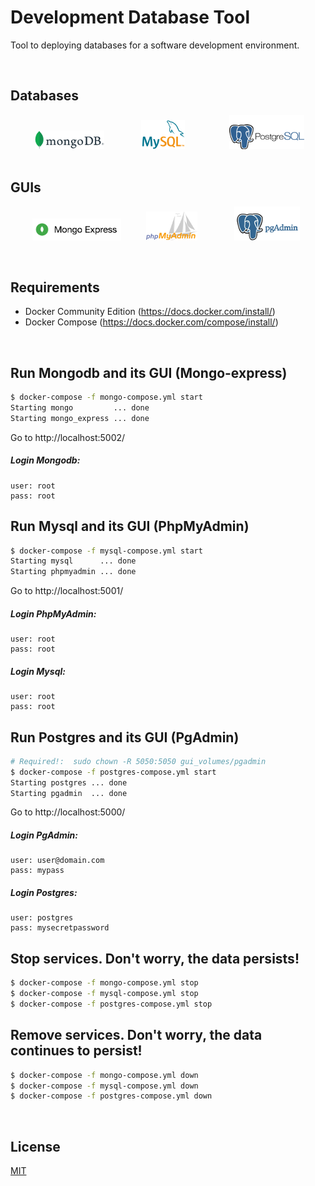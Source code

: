 # Development Database Tool
Tool to deploying databases for a software development environment.

<br>

## Databases
&nbsp;&nbsp;&nbsp;&nbsp;&nbsp;&nbsp;&nbsp;&nbsp;&nbsp;
![Mysql Logo](resources/mongodb_111x30.png) &nbsp;&nbsp;&nbsp;&nbsp;&nbsp;&nbsp;&nbsp;&nbsp;&nbsp;&nbsp;&nbsp;&nbsp;&nbsp;
![Mysql Logo](resources/mysql_70x47.png) &nbsp;&nbsp;&nbsp;&nbsp;&nbsp;&nbsp;&nbsp;&nbsp;&nbsp;&nbsp;&nbsp;&nbsp;&nbsp;&nbsp;&nbsp;&nbsp;
![Mysql Logo](resources/postgres_120x55_despl.png) &nbsp;&nbsp;&nbsp;&nbsp;&nbsp;&nbsp;&nbsp;&nbsp;&nbsp;

## GUIs
&nbsp;&nbsp;&nbsp;&nbsp;&nbsp;&nbsp;&nbsp;&nbsp;
![Mysql Logo](resources/mongo-express_142x35.png) &nbsp;&nbsp;&nbsp;&nbsp;&nbsp;&nbsp;&nbsp;&nbsp;
![Mysql Logo](resources/phpmyadmin_82x46.png) &nbsp;&nbsp;&nbsp;&nbsp;&nbsp;&nbsp;&nbsp;&nbsp;&nbsp;&nbsp;&nbsp;&nbsp;&nbsp;
![Mysql Logo](resources/pgadmin_105x54.png) &nbsp;&nbsp;&nbsp;&nbsp;&nbsp;&nbsp;&nbsp;&nbsp;&nbsp;

<br>

## Requirements
* Docker Community Edition (https://docs.docker.com/install/)
* Docker Compose (https://docs.docker.com/compose/install/)

<br>

## Run Mongodb and its GUI (Mongo-express)
```bash
$ docker-compose -f mongo-compose.yml start
Starting mongo         ... done
Starting mongo_express ... done
```
Go to http://localhost:5002/

##### Login Mongodb:
```text
user: root
pass: root
```

## Run Mysql and its GUI (PhpMyAdmin)
```bash
$ docker-compose -f mysql-compose.yml start
Starting mysql      ... done
Starting phpmyadmin ... done
```
Go to http://localhost:5001/

##### Login PhpMyAdmin:
```text
user: root
pass: root
```

##### Login Mysql:
```text
user: root
pass: root
```

## Run Postgres and its GUI (PgAdmin)
```bash
# Required!:  sudo chown -R 5050:5050 gui_volumes/pgadmin
$ docker-compose -f postgres-compose.yml start
Starting postgres ... done
Starting pgadmin  ... done
```
Go to http://localhost:5000/

##### Login PgAdmin:
```text
user: user@domain.com
pass: mypass
```

##### Login Postgres:
```text
user: postgres
pass: mysecretpassword
```

## Stop services. Don't worry, the data persists!
```bash
$ docker-compose -f mongo-compose.yml stop
$ docker-compose -f mysql-compose.yml stop
$ docker-compose -f postgres-compose.yml stop
```

## Remove services. Don't worry, the data continues to persist!
```bash
$ docker-compose -f mongo-compose.yml down
$ docker-compose -f mysql-compose.yml down
$ docker-compose -f postgres-compose.yml down
```

<br>

## License
[MIT](LICENSE)